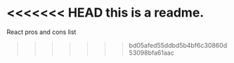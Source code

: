 <<<<<<< HEAD
this is a readme.
=======
React pros and cons list
>>>>>>> bd05afed55ddbd5b4bf6c30860d53098bfa61aac
